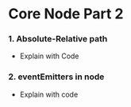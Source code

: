 # Core Node Part 2
### 1. Absolute-Relative path
- Explain with Code
### 2. eventEmitters in node
- Explain with code
